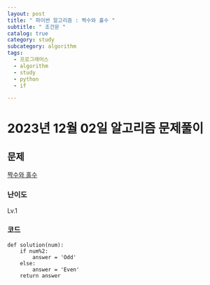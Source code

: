 ```yaml
---
layout: post
title: " 파이썬 알고리즘 : 짝수와 홀수 "
subtitle: " 조건문 "
catalog: true
category: study
subcategory: algorithm
tags:
  - 프로그래머스
  - algorithm
  - study
  - python
  - if

---
```


# 2023년 12월 02일 알고리즘 문제풀이

## 문제

[짝수와 홀수](https://school.programmers.co.kr/learn/courses/30/lessons/12937)

### 난이도

Lv.1

### 코드
```
def solution(num):
    if num%2:
        answer = 'Odd'
    else:
        answer = 'Even'
    return answer
```
